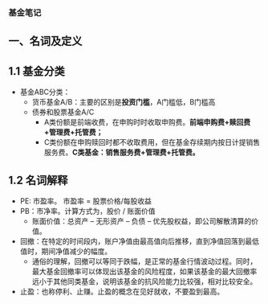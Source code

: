 ### 基金笔记

## 一、名词及定义

## 1.1 基金分类



- 基金ABC分类：
  - 货币基金A/B：主要的区别是**投资门槛**，A门槛低，B门槛高
  - 债券和股票基金A/C
    - A类份额是前端收费，在申购时时收取申购费。**前端申购费+赎回费+管理费+托管费；**
    - C类份额在申购赎回时都不收取费用，但在基金存续期内按日计提销售服务费。**C类基金：销售服务费+管理费+托管费。**

## 1.2 名词解释

- PE: 市盈率。 市盈率 = 股票价格/每股收益
- PB：市净率。计算方式为，股价 / 账面价值
  - 账面价值：总资产 – 无形资产 – 负债 – 优先股权益，即公司解散清算的价值。
- 回撤：在特定的时间段内，账户净值由最高值向后推移，直到净值回落到最低值时，期间净值减少的幅度。
  - 通俗的理解，回撤可以等同于跌幅，是正常的基金行情波动过程。同时，最大基金回撤率可以体现出该基金的风险程度，如果该基金的最大回撤率远小于其他同类基金，说明该基金的抗风险能力比较强，相对比较安全。
- 止盈：也称停利、止赚。止盈的概念在见好就收，不要盈到最高。

